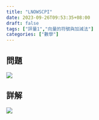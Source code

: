 ```yaml
---
title: "LNOWSCPI"
date: 2023-09-26T09:53:35+08:00
draft: false
tags: ["評量1","向量的符號與加減法"]
categories: ["數學"]
---
```

<!--more-->

## 問題
<img src="/posts/solution/LNOWSCPI-q.png">

## 詳解
<img src="/posts/solution/LNOWSCPI-sol.png">

